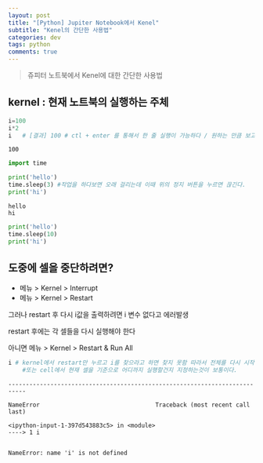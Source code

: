 ```yaml
---
layout: post  
title: "[Python] Jupiter Notebook에서 Kenel"  
subtitle: "Kenel의 간단한 사용법"  
categories: dev
tags: python
comments: true
---
```


> 쥬피터 노트북에서 Kenel에 대한 간단한 사용법

## kernel : 현재 노트북의 실행하는 주체


```python
i=100
i*2
i   # [결과] 100 # ctl + enter 를 통해서 한 줄 실행이 가능하다 / 원하는 만큼 보고싶다면 print를 사용해야 한다.
```




    100




```python
import time

print('hello')
time.sleep(3) #작업을 하다보면 오래 걸리는데 이때 위의 정지 버튼을 누르면 끊긴다.
print('hi')
```

    hello
    hi



```python
print('hello')
time.sleep(10)
print('hi')
```

## 도중에 셀을 중단하려면? 

- 메뉴 > Kernel > Interrupt
- 메뉴 > Kernel > Restart

그러나 restart 후 다시 i값을 출력하려면 i 변수 없다고 에러발생

restart 후에는 각 셀들을 다시 실행해야 한다

아니면 메뉴 > Kernel > Restart & Run All


```python
i # kernel에서 restart만 누르고 i를 찾으라고 하면 찾지 못함 따라서 전체를 다시 시작하려면 restart-runall 해야함
    #또는 cell에서 현재 셀을 기준으로 어디까지 실행할건지 지정하는것이 보통이다.
```


    ---------------------------------------------------------------------------
    
    NameError                                 Traceback (most recent call last)
    
    <ipython-input-1-397d543883c5> in <module>
    ----> 1 i


    NameError: name 'i' is not defined

